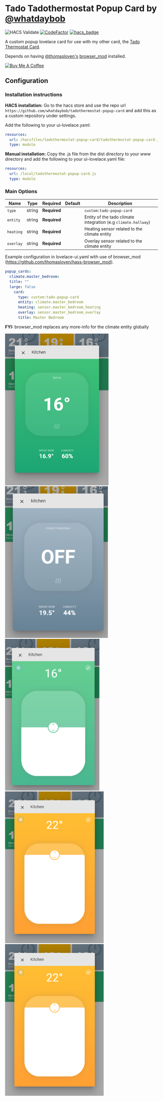 # Tado Tadothermostat Popup Card by [@whatdaybob](https://www.github.com/whatdaybob)

![HACS Validate](https://github.com/whatdaybob/tadothermostat-popup-card/workflows/HACS%20Validate/badge.svg)
[![CodeFactor](https://www.codefactor.io/repository/github/whatdaybob/tadothermostat-popup-card/badge/master)](https://www.codefactor.io/repository/github/whatdaybob/tadothermostat-popup-card/overview/master)
[![hacs_badge](https://img.shields.io/badge/HACS-Custom-orange.svg)](https://github.com/custom-components/hacs)

A custom popup lovelace card for use with my other card, the [Tado Thermostat Card](https://github.com/whatdaybob/tadothermostat-card).

Depends on having [@thomasloven's](https://github.com/thomasloven) [browser_mod](https://github.com/thomasloven/hass-browser_mod) installed.

<!-- markdownlint-disable MD033 -->

<a href="https://www.buymeacoffee.com/whatdaybob" target="_blank"><img src="https://cdn.buymeacoffee.com/buttons/lato-orange.png" alt="Buy Me A Coffee" style="height: 41px !important;width: 167px !important;" ></a>

<!-- markdownlint-enable MD033 -->

## Configuration

### Installation instructions

**HACS installation:**
Go to the hacs store and use the repo url `https://github.com/whatdaybob/tadothermostat-popup-card` and add this as a custom repository under settings.

Add the following to your ui-lovelace.yaml:

```yaml
resources:
  url: /hacsfiles/tadothermostat-popup-card/tadothermostat-popup-card.js
  type: module
```

**Manual installation:**
Copy the .js file from the dist directory to your www directory and add the following to your ui-lovelace.yaml file:

```yaml
resources:
  url: /local/tadothermostat-popup-card.js
  type: module
```

### Main Options

| Name      | Type   | Required     | Default | Description                                                    |
| --------- | ------ | ------------ | ------- | -------------------------------------------------------------- |
| `type`    | string | **Required** |         | `custom:tado-popup-card`                                       |
| `entity`  | string | **Required** |         | Entity of the tado climate integration (e.g `climate.hallway`) |
| `heating` | string | **Required** |         | Heating sensor related to the climate entity                   |
| `overlay` | string | **Required** |         | Overlay sensor related to the climate entity                   |

Example configuration in lovelace-ui.yaml with use of browser_mod (<https://github.com/thomasloven/hass-browser_mod>).

```yaml
popup_cards:
  climate.master_bedroom:
  title: ""
  large: false
    card:
      type: custom:tado-popup-card
      entity: climate.master_bedroom
      heating: sensor.master_bedroom_heating
      overlay: sensor.master_bedroom_overlay
      title: Master Bedroom
```

**FYI:** browser_mod replaces any more-info for the climate entity globally

<!-- markdownlint-disable MD033 -->

<a href="https://github.com/whatdaybob/tadothermostat-popup-card/blob/master/media/screenshots/main_page.png" target="_blank"><img src="https://github.com/whatdaybob/tadothermostat-popup-card/blob/master/media/screenshots/main_page.png" alt="Screenshot of popup" style="max-width: 100% !important;height: 500px !important;" ></a>
<a href="https://github.com/whatdaybob/tadothermostat-popup-card/blob/master/media/screenshots/main_off_page.png" target="_blank"><img src="https://github.com/whatdaybob/tadothermostat-popup-card/blob/master/media/screenshots/main_off_page.png" alt="Screenshot of popup in off state" style="max-width: 100% !important;height: 500px !important;" ></a>
<a href="https://github.com/whatdaybob/tadothermostat-popup-card/blob/master/media/screenshots/tempset_page.png" target="_blank"><img src="https://github.com/whatdaybob/tadothermostat-popup-card/blob/master/media/screenshots/tempset_page.png" alt="Screenshot of popup setting temperature" style="max-width: 100% !important;height: 500px !important;" ></a>
<a href="https://github.com/whatdaybob/tadothermostat-popup-card/blob/master/media/screenshots/tempset-high_page.png" target="_blank"><img src="https://github.com/whatdaybob/tadothermostat-popup-card/blob/master/media/screenshots/tempset-high_page.png" alt="Screenshot of popup dynamic temperature background" style="max-width: 100% !important;height: 500px !important;" ></a>
<a href="https://github.com/whatdaybob/tadothermostat-popup-card/blob/master/media/screenshots/tempset-high_page.png" target="_blank"><img src="https://github.com/whatdaybob/tadothermostat-popup-card/blob/master/media/screenshots/tempset-high_page.png" alt="Screenshot of popup with manual override" style="max-width: 100% !important;height: 500px !important;" ></a>

<!-- markdownlint-enable MD033 -->

